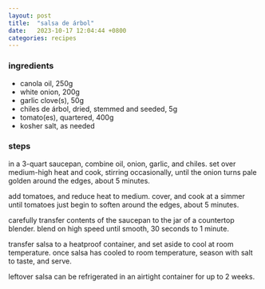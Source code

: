 ```yaml
---
layout: post
title:  "salsa de árbol"
date:   2023-10-17 12:04:44 +0800
categories: recipes
---
```


### ingredients

- canola oil, 250g
- white onion, 200g
- garlic clove(s), 50g
- chiles de árbol, dried, stemmed and seeded, 5g
- tomato(es), quartered, 400g
- kosher salt, as needed

### steps

in a 3-quart saucepan, combine oil, onion, garlic, and chiles. set over medium-high heat and cook, stirring occasionally, until the onion turns pale golden around the edges, about 5 minutes.

add tomatoes, and reduce heat to medium. cover, and cook at a simmer until tomatoes just begin to soften around the edges, about 5 minutes.

carefully transfer contents of the saucepan to the jar of a countertop blender. blend on high speed until smooth, 30 seconds to 1 minute. 

transfer salsa to a heatproof container, and set aside to cool at room temperature. once salsa has cooled to room temperature, season with salt to taste, and serve.

leftover salsa can be refrigerated in an airtight container for up to 2 weeks.

[jekyll-docs]: https://jekyllrb.com/docs/home
[jekyll-gh]:   https://github.com/jekyll/jekyll
[jekyll-talk]: https://talk.jekyllrb.com/
